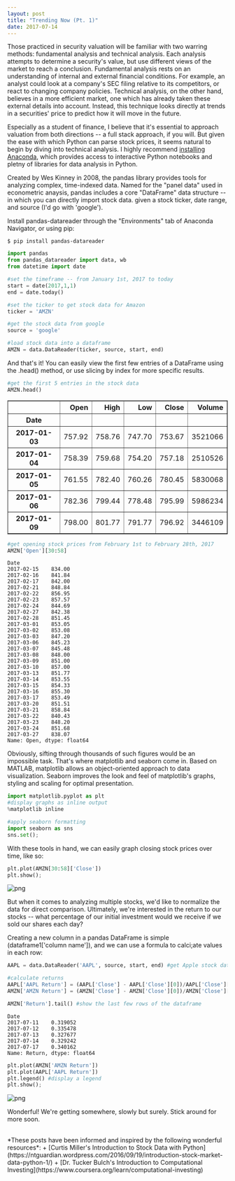```yaml
---
layout: post
title: "Trending Now (Pt. 1)"
date: 2017-07-14
---
```




Those practiced in security valuation will be familiar with two warring methods: fundamental analysis and technical analysis. Each analysis attempts to determine a security's value, but use different views of the market to reach a conclusion. Fundamental analysis rests on an understanding of internal and external financial conditions. For example, an analyst could look at a company's SEC filing relative to its competitors, or react to changing company policies. Technical analysis, on the other hand, believes in a more efficient market, one which has already taken these external details into account. Instead, this technique looks directly at trends in a securities' price to predict how it will move in the future.

Especially as a student of finance, I believe that it's essential to approach valuation from both directions -- a full stack approach, if you will. But given the ease with which Python can parse stock prices, it seems natural to begin by diving into technical analysis. I highly recommend [installing Anaconda](https://www.continuum.io/downloads), which provides access to interactive Python notebooks and pletny of libraries for data analysis in Python.

Created by Wes Kinney in 2008, the pandas library provides tools for analyzing complex, time-indexed data. Named for the "panel data" used in econometric anaysis, pandas includes a core "DataFrame" data structure -- in which you can directly import stock data. given a stock ticker, date range, and source (I'd go with 'google').

Install pandas-datareader through the "Environments" tab of Anaconda Navigator, or using pip:
```
$ pip install pandas-datareader
```

```python
import pandas
from pandas_datareader import data, wb
from datetime import date

#set the timeframe -- from January 1st, 2017 to today
start = date(2017,1,1)
end = date.today()

#set the ticker to get stock data for Amazon
ticker = 'AMZN'

#get the stock data from google
source = 'google'

#load stock data into a dataframe
AMZN = data.DataReader(ticker, source, start, end)
```

And that's it! You can easily view the first few entries of a DataFrame using the .head() method, or use slicing by index for more specific results.


```python
#get the first 5 entries in the stock data
AMZN.head()
```




<div>
<style>
    .dataframe thead tr:only-child th {
        text-align: right;
    }

    .dataframe thead th {
        text-align: left;
    }

    .dataframe tbody tr th {
        vertical-align: top;
    }
</style>
<table border="1" class="dataframe">
  <thead>
    <tr style="text-align: right;">
      <th></th>
      <th>Open</th>
      <th>High</th>
      <th>Low</th>
      <th>Close</th>
      <th>Volume</th>
    </tr>
    <tr>
      <th>Date</th>
      <th></th>
      <th></th>
      <th></th>
      <th></th>
      <th></th>
    </tr>
  </thead>
  <tbody>
    <tr>
      <th>2017-01-03</th>
      <td>757.92</td>
      <td>758.76</td>
      <td>747.70</td>
      <td>753.67</td>
      <td>3521066</td>
    </tr>
    <tr>
      <th>2017-01-04</th>
      <td>758.39</td>
      <td>759.68</td>
      <td>754.20</td>
      <td>757.18</td>
      <td>2510526</td>
    </tr>
    <tr>
      <th>2017-01-05</th>
      <td>761.55</td>
      <td>782.40</td>
      <td>760.26</td>
      <td>780.45</td>
      <td>5830068</td>
    </tr>
    <tr>
      <th>2017-01-06</th>
      <td>782.36</td>
      <td>799.44</td>
      <td>778.48</td>
      <td>795.99</td>
      <td>5986234</td>
    </tr>
    <tr>
      <th>2017-01-09</th>
      <td>798.00</td>
      <td>801.77</td>
      <td>791.77</td>
      <td>796.92</td>
      <td>3446109</td>
    </tr>
  </tbody>
</table>
</div>




```python
#get opening stock prices from February 1st to February 28th, 2017
AMZN['Open'][30:58]
```




    Date
    2017-02-15    834.00
    2017-02-16    841.84
    2017-02-17    842.00
    2017-02-21    848.84
    2017-02-22    856.95
    2017-02-23    857.57
    2017-02-24    844.69
    2017-02-27    842.38
    2017-02-28    851.45
    2017-03-01    853.05
    2017-03-02    853.08
    2017-03-03    847.20
    2017-03-06    845.23
    2017-03-07    845.48
    2017-03-08    848.00
    2017-03-09    851.00
    2017-03-10    857.00
    2017-03-13    851.77
    2017-03-14    853.55
    2017-03-15    854.33
    2017-03-16    855.30
    2017-03-17    853.49
    2017-03-20    851.51
    2017-03-21    858.84
    2017-03-22    840.43
    2017-03-23    848.20
    2017-03-24    851.68
    2017-03-27    838.07
    Name: Open, dtype: float64



Obviously, sifting through thousands of such figures would be an impossible task. That's where matplotlib and seaborn come in. Based on MATLAB, matplotlib allows an object-oriented approach to data visualization. Seaborn improves the look and feel of matplotlib's graphs, styling and scaling for optimal presentation.


```python
import matplotlib.pyplot as plt
#display graphs as inline output
%matplotlib inline

#apply seaborn formatting
import seaborn as sns
sns.set();
```

With these tools in hand, we can easily graph closing stock prices over time, like so:


```python
plt.plot(AMZN[30:58]['Close'])
plt.show();
```


![png](http://i.imgur.com/dmbvQBd.png)


But when it comes to analyzing multiple stocks, we'd like to normalize the data for direct comparison. Ultimately, we're interested in the return to our stocks -- what percentage of our initial investment would we receive if we sold our shares each day?

Creating a new column in a pandas DataFrame is simple (dataframe1['column name']), and we can use a formula to calci;ate values in each row:


```python
AAPL = data.DataReader('AAPL', source, start, end) #get Apple stock data for the same time period

#calculate returns
AAPL['AAPL Return'] = (AAPL['Close'] - AAPL['Close'][0])/AAPL['Close'][0]
AMZN['AMZN Return'] = (AMZN['Close'] - AMZN['Close'][0])/AMZN['Close'][0]

AMZN['Return'].tail() #show the last few rows of the dataframe
```




    Date
    2017-07-11    0.319052
    2017-07-12    0.335478
    2017-07-13    0.327677
    2017-07-14    0.329242
    2017-07-17    0.340162
    Name: Return, dtype: float64




```python
plt.plot(AMZN['AMZN Return'])
plt.plot(AAPL['AAPL Return'])
plt.legend() #display a legend
plt.show();
```


![png](http://i.imgur.com/8W6k6Cs.png)


Wonderful! We're getting somewhere, slowly but surely. Stick around for more soon.

<br>
*These posts have been informed and inspired by the following wonderful resources*:
+ [Curtis Miller's Introduction to Stock Data with Python](https://ntguardian.wordpress.com/2016/09/19/introduction-stock-market-data-python-1/)
+ [Dr. Tucker Bulch's Introduction to Computational Investing](https://www.coursera.org/learn/computational-investing)
